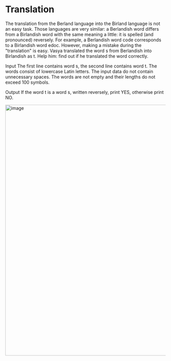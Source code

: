 # Translation #
The translation from the Berland language into the Birland language is not an easy task. Those languages are very similar: a Berlandish word differs from a Birlandish word with the same meaning a little: it is spelled (and pronounced) reversely. For example, a Berlandish word code corresponds to a Birlandish word edoc. However, making a mistake during the "translation" is easy. Vasya translated the word s from Berlandish into Birlandish as t. Help him: find out if he translated the word correctly.

Input
The first line contains word s, the second line contains word t. The words consist of lowercase Latin letters. The input data do not contain unnecessary spaces. The words are not empty and their lengths do not exceed 100 symbols.

Output
If the word t is a word s, written reversely, print YES, otherwise print NO.

<img width="786" alt="image" src="https://github.com/user-attachments/assets/fa180fba-b4b3-4835-aaab-60c557a00eea">
